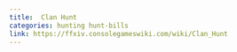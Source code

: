 ```yaml
---
title:  Clan Hunt
categories: hunting hunt-bills
link: https://ffxiv.consolegameswiki.com/wiki/Clan_Hunt
---
```

